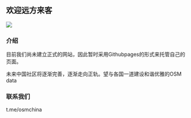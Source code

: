 ## 欢迎远方来客

[![](https://wiki.openstreetmap.org/w/images/thumb/1/10/OpenStreetMap_PRC.svg/300px-OpenStreetMap_PRC.svg.png)](https://wiki.openstreetmap.org/wiki/Zh-hans:%E4%B8%AD%E5%8D%8E%E4%BA%BA%E6%B0%91%E5%85%B1%E5%92%8C%E5%9B%BD)

### 介绍

目前我们尚未建立正式的网站，因此暂时采用Githubpages的形式来托管自己的页面。

未来中国社区将逐渐完善，逐渐走向正轨。望与各国一道建设和谐优雅的OSM data

### 联系我们

t.me/osmchina
